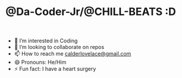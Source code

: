 #                       </br></br>@Da-Coder-Jr/@CHILL-BEATS :D </br></br> 
- 👀 I’m interested in Coding
- 💞️ I’m looking to collaborate on repos
- 📫 How to reach me calderlovelace@gmail.com
- 😄 Pronouns: He/Him
- ⚡ Fun fact: I have a heart surgery

<!---  
      WHICH WAY?
                --->
